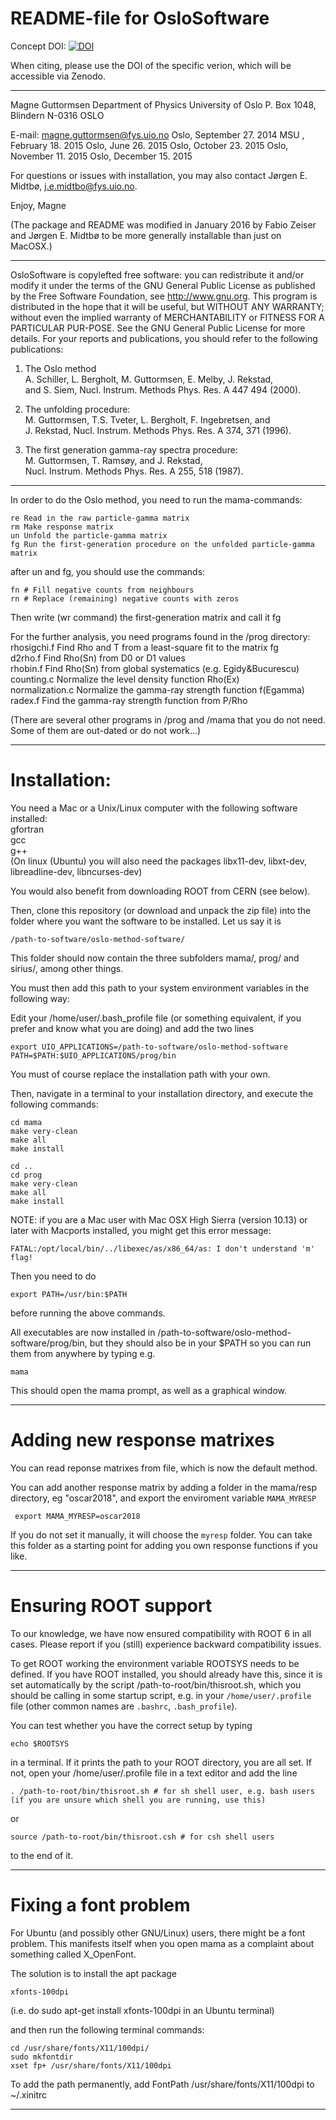 
# README-file for OsloSoftware

Concept DOI: [![DOI](https://zenodo.org/badge/46267755.svg)](https://zenodo.org/badge/latestdoi/46267755)

When citing, please use the DOI of the specific verion, which will be accessible via Zenodo.

*****************************************************************************

Magne Guttormsen
Department of Physics 
University of Oslo
P. Box 1048, Blindern
N-0316 OSLO

E-mail: magne.guttormsen@fys.uio.no                  Oslo, September 27. 2014
                                                     MSU , February  18. 2015
                                                     Oslo, June      26. 2015
                                                     Oslo, October   23. 2015
                                                     Oslo, November  11. 2015
                                                     Oslo, December  15. 2015

For questions or issues with installation, you may also contact Jørgen E. Midtbø,
j.e.midtbo@fys.uio.no.



Enjoy, Magne

(The package and README was modified in January 2016 by Fabio Zeiser and Jørgen E. Midtbø to be more generally installable than just on MacOSX.)

*****************************************************************************

OsloSoftware is copylefted free software: you can redistribute it and/or 
modify it under the terms of the GNU General Public License as published by 
the Free Software Foundation, see http://www.gnu.org.
This program is distributed in the hope that it will be useful, 
but WITHOUT ANY WARRANTY; without even the implied warranty of 
MERCHANTABILITY or FITNESS FOR A PARTICULAR PUR-POSE. 
See the GNU General Public License for more details. 
For your reports and publications, 
you should refer to the following publications:

1. The Oslo method  
A. Schiller, L. Bergholt, M. Guttormsen, E. Melby, J. Rekstad,  
and S. Siem, Nucl. Instrum. Methods Phys. Res. A 447 494 (2000).

2. The unfolding procedure:  
M. Guttormsen, T.S. Tveter, L. Bergholt, F. Ingebretsen, and  
J. Rekstad, Nucl. Instrum. Methods Phys. Res. A 374, 371 (1996).

3. The first generation gamma-ray spectra procedure:  
M. Guttormsen, T. Ramsøy, and J. Rekstad,   
Nucl. Instrum. Methods Phys. Res. A 255, 518 (1987).

*****************************************************************************

In order to do the Oslo method, you need to run the mama-commands:

	re Read in the raw particle-gamma matrix
	rm Make response matrix
	un Unfold the particle-gamma matrix
	fg Run the first-generation procedure on the unfolded particle-gamma matrix

after un and fg, you should use the commands:

	fn # Fill negative counts from neighbours 
	rn # Replace (remaining) negative counts with zeros

Then write (wr command) the first-generation matrix and call it fg

For the further analysis, you need programs found in the /prog directory:  
rhosigchi.f 	Find Rho and T from a least-square fit to the matrix fg  
d2rho.f     	Find Rho(Sn) from D0 or D1 values  
rhobin.f    	Find Rho(Sn) from global systematics (e.g. Egidy&Bucurescu)  
counting.c  	Normalize the level density function Rho(Ex)  
normalization.c Normalize the gamma-ray strength function f(Egamma)  
radex.f		Find the gamma-ray strength function from P/Rho  

(There are several other programs in /prog and /mama that you do not need.
Some of them are out-dated or do not work…)

*****************************************************************************

# Installation:

You need a Mac or a Unix/Linux computer with the following software installed:  
	gfortran  
	gcc  
	g++  
	(On linux (Ubuntu) you will also need the packages libx11-dev, libxt-dev, libreadline-dev, libncurses-dev)

You would also benefit from downloading ROOT from CERN (see below).

Then, clone this repository (or download and unpack the zip file) into the folder where you want the software to be installed. Let us say it is 

	/path-to-software/oslo-method-software/

This folder should now contain the three subfolders mama/, prog/ and sirius/, among other things.

You must then add this path to your system environment variables in the following way:

Edit your /home/user/.bash_profile file (or something equivalent, if you prefer and know what you are doing) and add the two lines

	export UIO_APPLICATIONS=/path-to-software/oslo-method-software
	PATH=$PATH:$UIO_APPLICATIONS/prog/bin

You must of course replace the installation path with your own.

Then, navigate in a terminal to your installation directory, and execute the following commands:

	cd mama
	make very-clean
	make all
	make install
	
	cd ..
	cd prog
	make very-clean
	make all
	make install

NOTE: if you are a Mac user with Mac OSX High Sierra (version 10.13) or later with Macports installed, you might get this error message:

	FATAL:/opt/local/bin/../libexec/as/x86_64/as: I don't understand 'm' flag!

Then you need to do

	export PATH=/usr/bin:$PATH

before running the above commands. 

All executables are now installed in /path-to-software/oslo-method-software/prog/bin, but they should also be in your $PATH so you can run them from anywhere by typing e.g.
	
	mama

This should open the mama prompt, as well as a graphical window.

*****************************************************************************
# Adding new response matrixes

You can read reponse matrixes from file, which is now the default method. 

You can add another response matrix by adding a folder in the mama/resp directory, eg "oscar2018", and export the enviroment variable `MAMA_MYRESP`

     export MAMA_MYRESP=oscar2018

If you do not set it manually, it will choose the `myresp` folder. You can take this folder as a starting point for adding you own response functions if you like.   

*****************************************************************************

# Ensuring ROOT support

To our knowledge, we have now ensured compatibility with ROOT 6 in all cases. Please report if you (still) experience backward compatibility issues.

To get ROOT working the environment variable ROOTSYS needs to be defined. If you have ROOT installed, you should already have this, 
since it is set automatically by the script /path-to-root/bin/thisroot.sh, which you should be calling in some startup script, e.g. in your `/home/user/.profile` file (other common names are `.bashrc`, `.bash_profile`).

You can test whether you have the correct setup by typing

	echo $ROOTSYS

in a terminal. If it prints the path to your ROOT directory, you are all set. If not, open your /home/user/.profile file in a text editor and add the line 

	. /path-to-root/bin/thisroot.sh # for sh shell user, e.g. bash users (if you are unsure which shell you are running, use this)

or

	source /path-to-root/bin/thisroot.csh # for csh shell users

to the end of it.

*****************************

# Fixing a font problem

For Ubuntu (and possibly other GNU/Linux) users, there might be a font problem.
This manifests itself when you open mama as a complaint about something called X_OpenFont. 

The solution is to install the apt package

	xfonts-100dpi

(i.e. do
	sudo apt-get install xfonts-100dpi
in an Ubuntu terminal)

and then run the following terminal commands: 
	
	cd /usr/share/fonts/X11/100dpi/
	sudo mkfontdir
	xset fp+ /usr/share/fonts/X11/100dpi
	
To add the path permanently, add
	FontPath /usr/share/fonts/X11/100dpi
to ~/.xinitrc



*****************************


